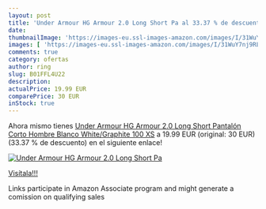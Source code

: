 ```yaml
---
layout: post
title: 'Under Armour HG Armour 2.0 Long Short Pa al 33.37 % de descuento'
date: 
thumbnailImage: 'https://images-eu.ssl-images-amazon.com/images/I/31WuY7nj9RL._SL200_.jpg'
images: [ 'https://images-eu.ssl-images-amazon.com/images/I/31WuY7nj9RL._SL200_.jpg' ]
comments: true
category: ofertas
author: ring
slug: B01FFL4U22
description:
actualPrice: 19.99 EUR
comparePrice: 30 EUR
inStock: true
---
```


Ahora mismo tienes [Under Armour HG Armour 2.0 Long Short Pantalón Corto  Hombre  Blanco  White/Graphite 100   XS](https://www.amazon.es/dp/B01FFL4U22/?tag=tolees-21) a 19.99 EUR (original: 30 EUR) (33.37 %  de descuento) en el siguiente enlace!

[![Under Armour HG Armour 2.0 Long Short Pa](https://images-eu.ssl-images-amazon.com/images/I/31WuY7nj9RL._SL200_.jpg)](https://www.amazon.es/dp/B01FFL4U22/?tag=tolees-21)

[Visítala!!!](https://www.amazon.es/dp/B01FFL4U22/?tag=tolees-21)

Links participate in Amazon Associate program and might generate a comission on qualifying sales

